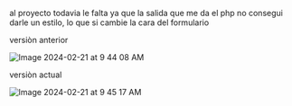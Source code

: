 al proyecto todavia le falta ya que la salida que me da el php no consegui darle un estilo, lo que si cambie la cara del formulario 

versiòn anterior

![Image 2024-02-21 at 9 44 08 AM](https://github.com/EzequielRamosER8/Sistema-de-calculo-formulario/assets/98707367/e1c268a7-4984-4af2-a90b-7617ee5ac5c5)


versiòn actual

![Image 2024-02-21 at 9 45 17 AM](https://github.com/EzequielRamosER8/Sistema-de-calculo-formulario/assets/98707367/128651a3-1df3-4df3-baba-6e8342f5505b)

